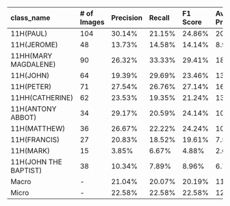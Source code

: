 | class_name            | # of Images   | Precision   | Recall   | F1 Score   | Average Precision   |
|:----------------------|:--------------|:------------|:---------|:-----------|:--------------------|
| 11H(PAUL)             | 104           | 30.14%      | 21.15%   | 24.86%     | 20.30%              |
| 11H(JEROME)           | 48            | 13.73%      | 14.58%   | 14.14%     | 8.96%               |
| 11HH(MARY MAGDALENE)  | 90            | 26.32%      | 33.33%   | 29.41%     | 18.96%              |
| 11H(JOHN)             | 64            | 19.39%      | 29.69%   | 23.46%     | 13.40%              |
| 11H(PETER)            | 71            | 27.54%      | 26.76%   | 27.14%     | 16.20%              |
| 11HH(CATHERINE)       | 62            | 23.53%      | 19.35%   | 21.24%     | 13.04%              |
| 11H(ANTONY ABBOT)     | 34            | 29.17%      | 20.59%   | 24.14%     | 10.59%              |
| 11H(MATTHEW)          | 36            | 26.67%      | 22.22%   | 24.24%     | 10.68%              |
| 11H(FRANCIS)          | 27            | 20.83%      | 18.52%   | 19.61%     | 7.59%               |
| 11H(MARK)             | 15            | 3.85%       | 6.67%    | 4.88%      | 2.63%               |
| 11H(JOHN THE BAPTIST) | 38            | 10.34%      | 7.89%    | 8.96%      | 6.76%               |
| Macro                 | -             | 21.04%      | 20.07%   | 20.19%     | 11.74%              |
| Micro                 | -             | 22.58%      | 22.58%   | 22.58%     | 12.14%              |
